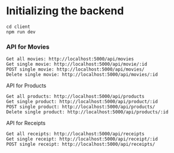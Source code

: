 # Initializing the backend
```
cd client
npm run dev
```

### API for Movies
```
Get all movies: http://localhost:5000/api/movies
Get single movie: http://localhost:5000/api/movie/:id
POST single movie: http://localhost:5000/api/movies/
Delete single movie: http://localhost:5000/api/movies/:id
```
API for Products
```
Get all products: http://localhost:5000/api/products
Get single product: http://localhost:5000/api/product/:id
POST single product: http://localhost:5000/api/products/
Delete single product: http://localhost:5000/api/products/:id
```
API for Receipts
```
Get all receipts: http://localhost:5000/api/receipts
Get single receipt: http://localhost:5000/api/receipt/:id
POST single receipt: http://localhost:5000/api/receipts/
```
